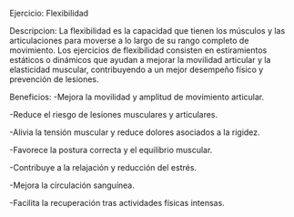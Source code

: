 Ejercicio: Flexibilidad

Descripcion:
La flexibilidad es la capacidad que tienen los músculos y las articulaciones para moverse a lo largo de su rango completo de movimiento. Los ejercicios de flexibilidad consisten en estiramientos estáticos o dinámicos que ayudan a mejorar la movilidad articular y la elasticidad muscular, contribuyendo a un mejor desempeño físico y prevención de lesiones.

Beneficios:
-Mejora la movilidad y amplitud de movimiento articular.

-Reduce el riesgo de lesiones musculares y articulares.

-Alivia la tensión muscular y reduce dolores asociados a la rigidez.

-Favorece la postura correcta y el equilibrio muscular.

-Contribuye a la relajación y reducción del estrés.

-Mejora la circulación sanguínea.

-Facilita la recuperación tras actividades físicas intensas.
